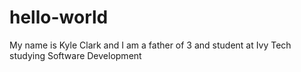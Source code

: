 # hello-world
My name is Kyle Clark and I am a father of 3 and student at Ivy Tech studying Software Development
